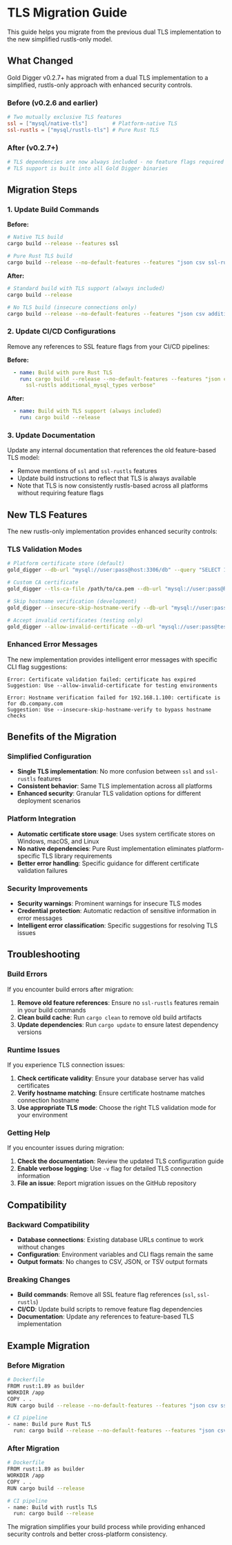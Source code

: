 # TLS Migration Guide

This guide helps you migrate from the previous dual TLS implementation to the new simplified rustls-only model.

## What Changed

Gold Digger v0.2.7+ has migrated from a dual TLS implementation to a simplified, rustls-only approach with enhanced security controls.

### Before (v0.2.6 and earlier)

```toml
# Two mutually exclusive TLS features
ssl = ["mysql/native-tls"]        # Platform-native TLS
ssl-rustls = ["mysql/rustls-tls"] # Pure Rust TLS
```

### After (v0.2.7+)

```toml
# TLS dependencies are now always included - no feature flags required
# TLS support is built into all Gold Digger binaries
```

## Migration Steps

### 1. Update Build Commands

**Before:**

```bash
# Native TLS build
cargo build --release --features ssl

# Pure Rust TLS build
cargo build --release --no-default-features --features "json csv ssl-rustls additional_mysql_types verbose"
```

**After:**

```bash
# Standard build with TLS support (always included)
cargo build --release

# No TLS build (insecure connections only)
cargo build --release --no-default-features --features "json csv additional_mysql_types verbose"
```

### 2. Update CI/CD Configurations

Remove any references to SSL feature flags from your CI/CD pipelines:

**Before:**

```yaml
  - name: Build with pure Rust TLS
    run: cargo build --release --no-default-features --features "json csv 
      ssl-rustls additional_mysql_types verbose"
```

**After:**

```yaml
  - name: Build with TLS support (always included)
    run: cargo build --release
```

### 3. Update Documentation

Update any internal documentation that references the old feature-based TLS model:

- Remove mentions of `ssl` and `ssl-rustls` features
- Update build instructions to reflect that TLS is always available
- Note that TLS is now consistently rustls-based across all platforms without requiring feature flags

## New TLS Features

The new rustls-only implementation provides enhanced security controls:

### TLS Validation Modes

```bash
# Platform certificate store (default)
gold_digger --db-url "mysql://user:pass@host:3306/db" --query "SELECT 1" --output result.json

# Custom CA certificate
gold_digger --tls-ca-file /path/to/ca.pem --db-url "mysql://user:pass@host:3306/db" --query "SELECT 1" --output result.json

# Skip hostname verification (development)
gold_digger --insecure-skip-hostname-verify --db-url "mysql://user:pass@192.168.1.100:3306/db" --query "SELECT 1" --output result.json

# Accept invalid certificates (testing only)
gold_digger --allow-invalid-certificate --db-url "mysql://user:pass@test:3306/db" --query "SELECT 1" --output result.json
```

### Enhanced Error Messages

The new implementation provides intelligent error messages with specific CLI flag suggestions:

```text
Error: Certificate validation failed: certificate has expired
Suggestion: Use --allow-invalid-certificate for testing environments

Error: Hostname verification failed for 192.168.1.100: certificate is for db.company.com
Suggestion: Use --insecure-skip-hostname-verify to bypass hostname checks
```

## Benefits of the Migration

### Simplified Configuration

- **Single TLS implementation**: No more confusion between `ssl` and `ssl-rustls` features
- **Consistent behavior**: Same TLS implementation across all platforms
- **Enhanced security**: Granular TLS validation options for different deployment scenarios

### Platform Integration

- **Automatic certificate store usage**: Uses system certificate stores on Windows, macOS, and Linux
- **No native dependencies**: Pure Rust implementation eliminates platform-specific TLS library requirements
- **Better error handling**: Specific guidance for different certificate validation failures

### Security Improvements

- **Security warnings**: Prominent warnings for insecure TLS modes
- **Credential protection**: Automatic redaction of sensitive information in error messages
- **Intelligent error classification**: Specific suggestions for resolving TLS issues

## Troubleshooting

### Build Errors

If you encounter build errors after migration:

1. **Remove old feature references**: Ensure no `ssl-rustls` features remain in your build commands
2. **Clean build cache**: Run `cargo clean` to remove old build artifacts
3. **Update dependencies**: Run `cargo update` to ensure latest dependency versions

### Runtime Issues

If you experience TLS connection issues:

1. **Check certificate validity**: Ensure your database server has valid certificates
2. **Verify hostname matching**: Ensure certificate hostname matches connection hostname
3. **Use appropriate TLS mode**: Choose the right TLS validation mode for your environment

### Getting Help

If you encounter issues during migration:

1. **Check the documentation**: Review the updated TLS configuration guide
2. **Enable verbose logging**: Use `-v` flag for detailed TLS connection information
3. **File an issue**: Report migration issues on the GitHub repository

## Compatibility

### Backward Compatibility

- **Database connections**: Existing database URLs continue to work without changes
- **Configuration**: Environment variables and CLI flags remain the same
- **Output formats**: No changes to CSV, JSON, or TSV output formats

### Breaking Changes

- **Build commands**: Remove all SSL feature flag references (`ssl`, `ssl-rustls`)
- **CI/CD**: Update build scripts to remove feature flag dependencies
- **Documentation**: Update any references to feature-based TLS implementation

## Example Migration

### Before Migration

```bash
# Dockerfile
FROM rust:1.89 as builder
WORKDIR /app
COPY . .
RUN cargo build --release --no-default-features --features "json csv ssl-rustls additional_mysql_types verbose"

# CI pipeline
- name: Build pure Rust TLS
  run: cargo build --release --no-default-features --features "json csv ssl-rustls additional_mysql_types verbose"
```

### After Migration

```bash
# Dockerfile
FROM rust:1.89 as builder
WORKDIR /app
COPY . .
RUN cargo build --release

# CI pipeline
- name: Build with rustls TLS
  run: cargo build --release
```

The migration simplifies your build process while providing enhanced security controls and better cross-platform consistency.
